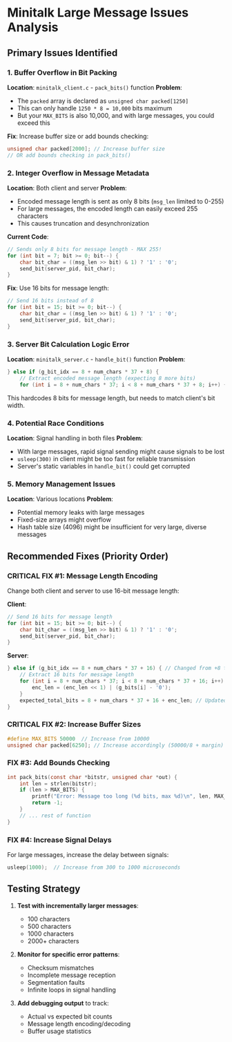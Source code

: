 # Minitalk Large Message Issues Analysis

## Primary Issues Identified

### 1. **Buffer Overflow in Bit Packing**

**Location**: `minitalk_client.c` - `pack_bits()` function **Problem**:

- The `packed` array is declared as `unsigned char packed[1250]`
- This can only handle `1250 * 8 = 10,000` bits maximum
- But your `MAX_BITS` is also 10,000, and with large messages, you could exceed this

**Fix**: Increase buffer size or add bounds checking:

```c
unsigned char packed[2000]; // Increase buffer size
// OR add bounds checking in pack_bits()
```

### 2. **Integer Overflow in Message Metadata**

**Location**: Both client and server **Problem**:

- Encoded message length is sent as only 8 bits (`msg_len` limited to 0-255)
- For large messages, the encoded length can easily exceed 255 characters
- This causes truncation and desynchronization

**Current Code**:

```c
// Sends only 8 bits for message length - MAX 255!
for (int bit = 7; bit >= 0; bit--) {
    char bit_char = ((msg_len >> bit) & 1) ? '1' : '0';
    send_bit(server_pid, bit_char);
}
```

**Fix**: Use 16 bits for message length:

```c
// Send 16 bits instead of 8
for (int bit = 15; bit >= 0; bit--) {
    char bit_char = ((msg_len >> bit) & 1) ? '1' : '0';
    send_bit(server_pid, bit_char);
}
```

### 3. **Server Bit Calculation Logic Error**

**Location**: `minitalk_server.c` - `handle_bit()` function **Problem**:

```c
} else if (g_bit_idx == 8 + num_chars * 37 + 8) {
    // Extract encoded message length (expecting 8 more bits)
    for (int i = 8 + num_chars * 37; i < 8 + num_chars * 37 + 8; i++) {
```

This hardcodes 8 bits for message length, but needs to match client's bit width.

### 4. **Potential Race Conditions**

**Location**: Signal handling in both files **Problem**:

- With large messages, rapid signal sending might cause signals to be lost
- `usleep(300)` in client might be too fast for reliable transmission
- Server's static variables in `handle_bit()` could get corrupted

### 5. **Memory Management Issues**

**Location**: Various locations **Problem**:

- Potential memory leaks with large messages
- Fixed-size arrays might overflow
- Hash table size (4096) might be insufficient for very large, diverse messages

## Recommended Fixes (Priority Order)

### **CRITICAL FIX #1: Message Length Encoding**

Change both client and server to use 16-bit message length:

**Client**:

```c
// Send 16 bits for message length
for (int bit = 15; bit >= 0; bit--) {
    char bit_char = ((msg_len >> bit) & 1) ? '1' : '0';
    send_bit(server_pid, bit_char);
}
```

**Server**:

```c
} else if (g_bit_idx == 8 + num_chars * 37 + 16) { // Changed from +8 to +16
    // Extract 16 bits for message length
    for (int i = 8 + num_chars * 37; i < 8 + num_chars * 37 + 16; i++) {
        enc_len = (enc_len << 1) | (g_bits[i] - '0');
    }
    expected_total_bits = 8 + num_chars * 37 + 16 + enc_len; // Updated calculation
}
```

### **CRITICAL FIX #2: Increase Buffer Sizes**

```c
#define MAX_BITS 50000  // Increase from 10000
unsigned char packed[6250]; // Increase accordingly (50000/8 + margin)
```

### **FIX #3: Add Bounds Checking**

```c
int pack_bits(const char *bitstr, unsigned char *out) {
    int len = strlen(bitstr);
    if (len > MAX_BITS) {
        printf("Error: Message too long (%d bits, max %d)\n", len, MAX_BITS);
        return -1;
    }
    // ... rest of function
}
```

### **FIX #4: Increase Signal Delays**

For large messages, increase the delay between signals:

```c
usleep(1000);  // Increase from 300 to 1000 microseconds
```

## Testing Strategy

1. **Test with incrementally larger messages**:
    
    - 100 characters
    - 500 characters
    - 1000 characters
    - 2000+ characters
2. **Monitor for specific error patterns**:
    
    - Checksum mismatches
    - Incomplete message reception
    - Segmentation faults
    - Infinite loops in signal handling
3. **Add debugging output** to track:
    
    - Actual vs expected bit counts
    - Message length encoding/decoding
    - Buffer usage statistics